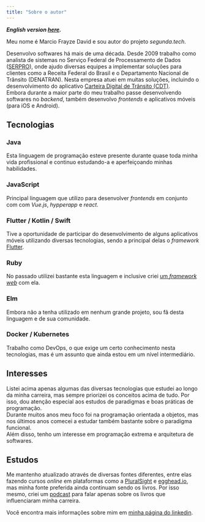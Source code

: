 ```yaml
---
title: "Sobre o autor"
---
```


_**English version [here](/about).**_
  
Meu nome é Marcio Frayze David e sou autor do projeto *segunda.tech*.
  
Desenvolvo softwares há mais de uma década. Desde 2009 trabalho como
analista de sistemas no Serviço Federal de Processamento de Dados
([SERPRO](https://serpro.gov.br)), onde ajudo diversas equipes a
implementar soluções para clientes como a Receita Federal do Brasil e
o Departamento Nacional de Trânsito (DENATRAN). Nesta empresa atuei
em muitas soluções, incluindo o desenvolvimento do aplicativo
[Carteira Digital de Trânsito (CDT)](https://servicos.serpro.gov.br/carteira-digital/).  
Embora durante a maior parte do meu trabalho passe desenvolvendo softwares
no *backend*, também desenvolvo *frontends* e aplicativos móveis (para iOS e
Android).

## Tecnologias

### Java
Esta linguagem de programação esteve presente durante quase toda minha vida
profissional e continuo estudando-a e aperfeiçoando minhas habilidades.

### JavaScript
Principal linguagem que utilizo para desenvolver *frontends* em conjunto com
com *Vue.js*, *hypperapp* e *react*.

### Flutter / Kotlin / Swift
Tive a oportunidade de participar do desenvolvimento de alguns aplicativos
móveis utilizando diversas tecnologias, sendo a principal delas o *framework* 
[Flutter](https://flutter.dev).

### Ruby
No passado utilizei bastante esta linguagem e inclusive criei [um *framework web*](https://github.com/marciofrayze/rackstep) com ela.

### Elm
Embora não a tenha utilizado em nenhum grande projeto, sou fã desta linguagem
e de sua comunidade.

### Docker / Kubernetes
Trabalho como DevOps, o que exige um certo conhecimento nesta tecnologias, mas
é um assunto que ainda estou em um nível intermediário.

## Interesses
Listei acima apenas algumas das diversas tecnologias que estudei ao longo da
minha carreira, mas sempre priorizei os conceitos acima de tudo. Por isso,
dou atenção especial aos estudos de paradigmas e boas práticas de programação.  
Durante muitos anos meu foco foi na programação orientada a objetos, mas nos
últimos anos comecei a estudar também bastante sobre o paradigma funcional.  
Além disso, tenho um interesse em programação extrema e arquitetura de softwares.  

## Estudos
Me mantenho atualizado através de diversas fontes diferentes, entre elas
fazendo cursos *online* em plataformas como a 
[PluralSight](https://pluralsight.com) e [egghead.io](https://egghead.com),
mas minha fonte preferida ainda continuam sendo os livros. Por isso mesmo, criei
um [podcast](https://segunda.tech/tags/podcast/) para falar apenas sobre os 
livros que influenciaram minha carreira.
  
Você encontra mais informações sobre mim em [minha página do linkedin](https://www.linkedin.com/in/marcio-frayze-a37319b/).
